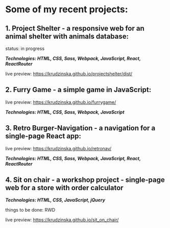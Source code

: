 # Some of my recent projects:

## 1. Project Shelter - a responsive web for an animal shelter with animals database:

status: in progress

***Technologies: HTML, CSS, Sass, Webpack, JavaScript, React, ReactRouter***

live preview: https://krudzinska.github.io/projectshelter/dist/

## 2. Furry Game - a simple game in JavaScript:

live preview: https://krudzinska.github.io/furrygame/

***Technologies: HTML, CSS, Sass, Webpack, JavaScript***

## 3. Retro Burger-Navigation - a navigation for a single-page React app:

live preview: https://krudzinska.github.io/retronav/

***Technologies: HTML, CSS, Sass, Webpack, JavaScript, React, ReactRouter***

## 4. Sit on chair - a workshop project - single-page web for a store with order calculator

***Technologies: HTML, CSS, JavaScript, jQuery***

things to be done: RWD

live preview: https://krudzinska.github.io/sit_on_chair/
